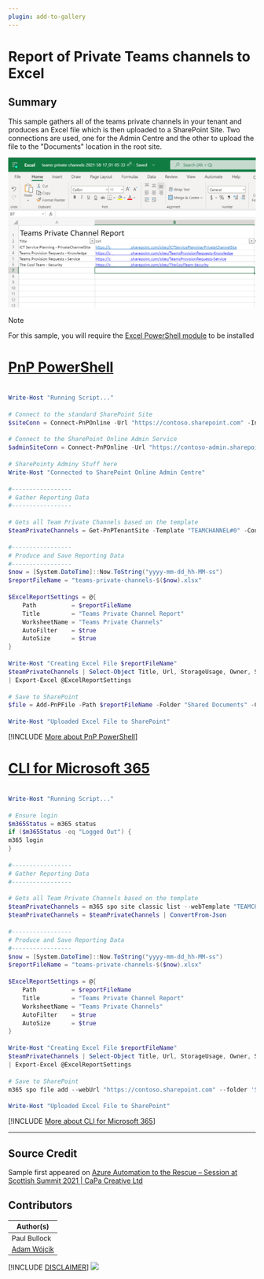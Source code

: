 ```yaml
---
plugin: add-to-gallery
---
```


# Report of Private Teams channels to Excel

## Summary

This sample gathers all of the teams private channels in your tenant and produces an Excel file which is then uploaded to a SharePoint Site.
Two connections are used, one for the Admin Centre and the other to upload the file to the "Documents" location in the root site.

![Example Screenshot](assets/example.png)

> [!Note]
> For this sample, you will require the [Excel PowerShell module](https://www.powershellgallery.com/packages/ImportExcel) to be installed

# [PnP PowerShell](#tab/pnpps)

```powershell

Write-Host "Running Script..."

# Connect to the standard SharePoint Site
$siteConn = Connect-PnPOnline -Url "https://contoso.sharepoint.com" -Interactive -ReturnConnection
    
# Connect to the SharePoint Online Admin Service
$adminSiteConn = Connect-PnPOnline -Url "https://contoso-admin.sharepoint.com" -Interactive -ReturnConnection

# SharePointy Adminy Stuff here
Write-Host "Connected to SharePoint Online Admin Centre"
    
#-----------------
# Gather Reporting Data
#-----------------

# Gets all Team Private Channels based on the template
$teamPrivateChannels = Get-PnPTenantSite -Template "TEAMCHANNEL#0" -Connection $adminSiteConn
    
#-----------------
# Produce and Save Reporting Data
#-----------------
$now = [System.DateTime]::Now.ToString("yyyy-mm-dd_hh-MM-ss")
$reportFileName = "teams-private-channels-$($now).xlsx"

$ExcelReportSettings = @{
    Path          = $reportFileName
    Title         = "Teams Private Channel Report"
    WorksheetName = "Teams Private Channels"
    AutoFilter    = $true 
    AutoSize      = $true
}

Write-Host "Creating Excel File $reportFileName"
$teamPrivateChannels | Select-Object Title, Url, StorageUsage, Owner, SiteDefinedSharingCapability `
| Export-Excel @ExcelReportSettings

# Save to SharePoint
$file = Add-PnPFile -Path $reportFileName -Folder "Shared Documents" -Connection $siteConn

Write-Host "Uploaded Excel File to SharePoint"

```
[!INCLUDE [More about PnP PowerShell](../../docfx/includes/MORE-PNPPS.md)]

# [CLI for Microsoft 365](#tab/cli-m365-ps)
```powershell

Write-Host "Running Script..."

# Ensure login
$m365Status = m365 status
if ($m365Status -eq "Logged Out") {
m365 login
}

#-----------------
# Gather Reporting Data
#-----------------

# Gets all Team Private Channels based on the template
$teamPrivateChannels = m365 spo site classic list --webTemplate "TEAMCHANNEL#0"
$teamPrivateChannels = $teamPrivateChannels | ConvertFrom-Json
    
#-----------------
# Produce and Save Reporting Data
#-----------------
$now = [System.DateTime]::Now.ToString("yyyy-mm-dd_hh-MM-ss")
$reportFileName = "teams-private-channels-$($now).xlsx"

$ExcelReportSettings = @{
    Path          = $reportFileName
    Title         = "Teams Private Channel Report"
    WorksheetName = "Teams Private Channels"
    AutoFilter    = $true 
    AutoSize      = $true
}

Write-Host "Creating Excel File $reportFileName"
$teamPrivateChannels | Select-Object Title, Url, StorageUsage, Owner, SiteDefinedSharingCapability `
| Export-Excel @ExcelReportSettings

# Save to SharePoint
m365 spo file add --webUrl "https://contoso.sharepoint.com" --folder 'Shared Documents' --path $reportFileName

Write-Host "Uploaded Excel File to SharePoint"

```
[!INCLUDE [More about CLI for Microsoft 365](../../docfx/includes/MORE-CLIM365.md)]
***

## Source Credit

Sample first appeared on [Azure Automation to the Rescue – Session at Scottish Summit 2021 | CaPa Creative Ltd](https://capacreative.co.uk/2021/02/27/azure-automation-to-the-rescue-session-at-scottish-summit-2021/)

## Contributors

| Author(s) |
|-----------|
| Paul Bullock |
| [Adam Wójcik](https://github.com/Adam-it)|

[!INCLUDE [DISCLAIMER](../../docfx/includes/DISCLAIMER.md)]
<img src="https://pnptelemetry.azurewebsites.net/script-samples/scripts/report-private-teams-excel" aria-hidden="true" />

